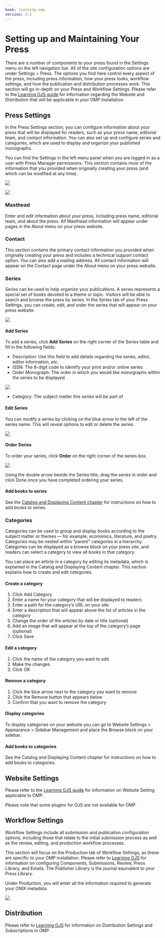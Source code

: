```yaml
---
book: learning-omp
version: 3.1
---
```


# Setting up and Maintaining Your Press

There are a number of components to your press found in the Settings menu on the left navigation bar. All of the site configuration options are under Settings > Press. The options you find here control every aspect of the press, including press information, how your press looks, workflow settings, and how the publication and distribution processes work. This section will go in-depth on your Press and Workflow Settings. Please refer to the [Learning OJS guide](https://docs.pkp.sfu.ca/learning-ojs/en/) for information regarding the Website and Distribution that will be applicable in your OMP installation.

## Press Settings

In the Press Settings section, you can configure information about your press that will be displayed for readers, such as your press name, editorial team, and contact information. You can also set up and configure series and categories, which are used to display and organize your published monographs.

You can find the Settings in the left menu panel when you are logged in as a user with Press Manager permissions. This section contains most of the information that you provided when originally creating your press (and which can be modified at any time).

![](./assets/learning_omp-press_setup.png)

![](./assets/learning_omp-press_setup_2.png)

### Masthead

Enter and edit information about your press, including press name, editorial team, and about the press. All Masthead information will appear under pages in the About menu on your press website.

### Contact

This section contains the primary contact information you provided when originally creating your press and includes a technical support contact option. You can also add a mailing address. All contact information will appear on the Contact page under the About menu on your press website.

### Series

Series can be used to help organize your publications. A series represents a special set of books devoted to a theme or topic. Visitors will be able to search and browse the press by series. In the Series tab of your Press Settings, you can create, edit, and order the series that will appear on your press website.

![](./assets/learning_omp-press_setup-series.png)

#### Add Series

To add a series, click **Add Series**  on the right corner of the Series table and fill in the following fields:

* Description: Use this field to add details regarding the series, editor, editor information, etc.
* ISSN: The 8-digit code to identify your print and/or online series
* Order Monograph: The order in which you would like monographs within the series to be displayed

![](./assets/learning_omp-press_setup-mono_order.png)

* Category: The subject matter this series will be part of

#### Edit Series

You can modify a series by clicking on the blue arrow to the left of the series name. This will reveal options to edit or delete the series.

![](./assets/learning_omp-press_setup-series.png)

#### Order Series

To order your series, click **Order** on the right corner of the series box.

![](./assets/learning_omp-press_setup-order_series.png)

Using the double arrow beside the Series title, drag the series in order and click Done once you have completed ordering your series.

#### Add books to series

See the [Catalog and Displaying Content chapter](./catalog-management.md) for instructions on how to add books to series.

### Categories

Categories can be used to group and display books according to the subject matter or themes — for example, economics, literature, and poetry. Categories may be nested within "parent" categories in a hierarchy. Categories can be displayed as a browse block on your press site, and readers can select a category to view all books in that category.

You can place an article in a category by editing its metadata, which is explained in the Catalog and Displaying Content chapter. This section explains how to create and edit categories.

#### Create a category

1. Click Add Category
2. Enter a name for your category that will be displayed to readers
3. Enter a path for the category’s URL on your site
4. Enter a description that will appear above the list of articles in the category
5. Change the order of the articles by date or title (optional)
6. Add an image that will appear at the top of the category’s page (optional)
7. Click Save

#### Edit a category

1. Click the name of the category you want to edit
2. Make the changes
3. Click OK

#### Remove a category

1. Click the blue arrow next to the category you want to remove
2. Click the Remove button that appears below
3. Confirm that you want to remove the category

#### Display categories

To display categories on your website you can go to Website Settings > Appearance > Sidebar Management and place the Browse block on your sidebar.

#### Add books to categories

See the Catalog and Displaying Content chapter for instructions on how to add books to categories.

## Website Settings

Please refer to the [Learning OJS guide](https://docs.pkp.sfu.ca/learning-ojs/en/) for information on Website Setting applicable to OMP.

Please note that some plugins for OJS are not available for OMP.

## Workflow Settings

Workflow Settings include all submission and publication configuration options, including those that relate to the initial submission process as well as the review, editing, and production workflow processes.


This section will focus on the Production tab of Workflow Settings, as these are specific to your OMP installation. Please refer to [Learning OJS](https://docs.pkp.sfu.ca/learning-ojs/en/) for information on configuring Components, Submissions, Review, Press Library, and Emails. The Publisher Library is the journal equivalent to your Press Library.

Under Production, you will enter all the information required to generate your ONIX metadata.

![](./assets/learning_omp-workflow_setting-ONIX.png)

## Distribution

Please refer to [Learning OJS](https://docs.pkp.sfu.ca/learning-ojs/en/) for information on Distribution Settings and Subscriptions in OMP.
